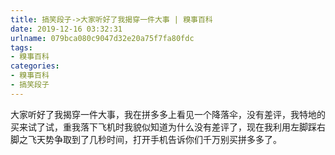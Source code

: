 ```yaml
---
title: 搞笑段子->大家听好了我揭穿一件大事 | 糗事百科
date: 2019-12-16 03:32:31
urlname: 079bca080c9047d32e20a75f7fa80fdc
tags: 
- 糗事百科
categories:
- 糗事百科
- 搞笑段子
---
```

大家听好了我揭穿一件大事，我在拼多多上看见一个降落伞，没有差评，我特地的买来试了试，重我落下飞机时我貌似知道为什么没有差评了，现在我利用左脚踩右脚之飞天势争取到了几秒时间，打开手机告诉你们千万别买拼多多了。


